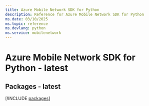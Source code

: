 ```yaml
---
title: Azure Mobile Network SDK for Python
description: Reference for Azure Mobile Network SDK for Python
ms.date: 03/10/2025
ms.topic: reference
ms.devlang: python
ms.service: mobilenetwork
---
```

# Azure Mobile Network SDK for Python - latest
## Packages - latest
[!INCLUDE [packages](mobile-network-index.md)]